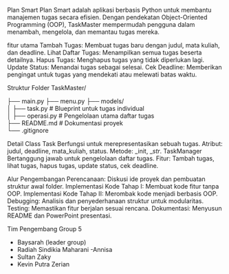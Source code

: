   Plan Smart
Plan Smart adalah aplikasi berbasis Python untuk membantu manajemen tugas secara efisien. Dengan pendekatan Object-Oriented Programming (OOP), TaskMaster mempermudah pengguna dalam menambah, mengelola, dan memantau tugas mereka.

fitur utama
Tambah Tugas: Membuat tugas baru dengan judul, mata kuliah, dan deadline.
Lihat Daftar Tugas: Menampilkan semua tugas beserta detailnya.
Hapus Tugas: Menghapus tugas yang tidak diperlukan lagi.
Update Status: Menandai tugas sebagai selesai.
Cek Deadline: Memberikan pengingat untuk tugas yang mendekati atau melewati batas waktu.

Struktur Folder
TaskMaster/

├── main.py
├── menu.py
├── models/  
│   ├── task.py        # Blueprint untuk tugas individual  
│   ├── operasi.py     # Pengelolaan utama daftar tugas  
├── README.md          # Dokumentasi proyek  
└── .gitignore   

Detail Class
Task
Berfungsi untuk merepresentasikan sebuah tugas.
Atribut: judul, deadline, mata_kuliah, status.
Metode: _init, __str_.
TaskManager
Bertanggung jawab untuk pengelolaan daftar tugas.
Fitur: Tambah tugas, lihat tugas, hapus tugas, update status, cek deadline.

Alur Pengembangan
Perencanaan: Diskusi ide proyek dan pembuatan struktur awal folder.
Implementasi Kode Tahap I: Membuat kode fitur tanpa OOP.
Implementasi Kode Tahap II: Merombak kode menjadi berbasis OOP.
Debugging: Analisis dan penyederhanaan struktur untuk modularitas.
Testing: Memastikan fitur berjalan sesuai rencana.
Dokumentasi: Menyusun README dan PowerPoint presentasi.


Tim Pengembang
Group 5
- Baysarah (leader group)
- Radiah Sindikia Maharani
-Annisa
- Sultan Zaky
- Kevin Putra Zerian

